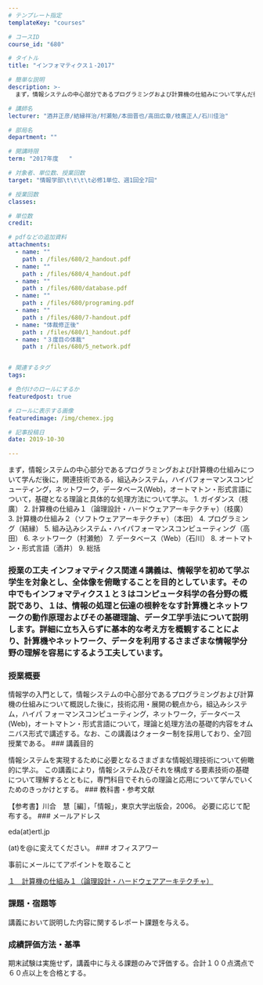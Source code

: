 ```yaml
---
# テンプレート指定
templateKey: "courses"

# コースID
course_id: "680"

# タイトル
title: "インフォマティクス１-2017"

# 簡単な説明
description: >-
  まず，情報システムの中心部分であるプログラミングおよび計算機の仕組みについて学んだ後に，関連技術である，組込みシステム，ハイパフォーマンスコンピューティング，ネットワーク，データベース(Web)，オー...

# 講師名
lecturer: "酒井正彦/結縁祥治/村瀬勉/本田晋也/高田広章/枝廣正人/石川佳治"

# 部局名
department: ""

# 開講時限
term: "2017年度	"

# 対象者、単位数、授業回数
target: "情報学部\t\t\t\t必修1単位、週1回全7回"

# 授業回数
classes: 

# 単位数
credit: 

# pdfなどの追加資料
attachments: 
  - name: "" 
    path : /files/680/2_handout.pdf
  - name: "" 
    path : /files/680/4_handout.pdf
  - name: "" 
    path : /files/680/database.pdf
  - name: "" 
    path : /files/680/programing.pdf
  - name: "" 
    path : /files/680/7-handout.pdf
  - name: "体裁修正後" 
    path : /files/680/1_handout.pdf
  - name: "３度目の体裁" 
    path : /files/680/5_network.pdf


# 関連するタグ
tags:

# 色付けのロールにするか
featuredpost: true

# ロールに表示する画像
featuredimage: /img/chemex.jpg

# 記事投稿日
date: 2019-10-30

---
```

まず，情報システムの中心部分であるプログラミングおよび計算機の仕組みについて学んだ後に，関連技術である，組込みシステム，ハイパフォーマンスコンピューティング，ネットワーク，データベース(Web)，オートマトン・形式言語について，基礎となる理論と具体的な処理方法について学ぶ。 1. ガイダンス（枝廣） 2. 計算機の仕組み１（論理設計・ハードウェアアーキテクチャ）（枝廣） 3. 計算機の仕組み２（ソフトウェアアーキテクチャ）（本田） 4. プログラミング（結縁） 5. 組み込みシステム・ハイパフォーマンスコンピューティング（高田） 6. ネットワーク（村瀬勉） 7. データベース（Web）（石川） 8. オートマトン・形式言語（酒井） 9. 総括
 ### 授業の工夫 インフォマティクス関連４講義は、情報学を初めて学ぶ学生を対象とし、全体像を俯瞰することを目的としています。その中でもインフォマティクス１と３はコンピュータ科学の各分野の概説であり、１は、情報の処理と伝達の根幹をなす計算機とネットワークの動作原理およびその基礎理論、データ工学手法について説明します。詳細に立ち入らずに基本的な考え方を概観することにより、計算機やネットワーク、データを利用するさまざまな情報学分野の理解を容易にするよう工夫しています。

 ### 授業概要 

情報学の入門として，情報システムの中心部分であるプログラミングおよび計算機の仕組みについて概説した後に，技術応用・展開の観点から，組込みシステム，ハイパ フォーマンスコンピューティング，ネットワーク，データベース(Web)，オートマトン・形式言語について，理論と処理方法の基礎的内容をオムニバス形式で講述する。なお、この講義はクォーター制を採用しており、全7回授業である。  ### 講義目的 

情報システムを実現するために必要となるさまざまな情報処理技術について俯瞰的に学ぶ。 この講義により，情報システム及びそれを構成する要素技術の基礎について理解するとともに，専門科目でそれらの理論と応用について学んでいくためのきっかけとする。  ### 教科書・参考文献 

【参考書】川合　慧［編］，「情報」，東京大学出版会，2006。 必要に応じて配布する。  ### メールアドレス 

eda(at)ertl.jp 

(at)を@に変えてください。  ### オフィスアワー 

事前にメールにてアポイントを取ること


[１　計算機の仕組み１（論理設計・ハードウェアアーキテクチャ）](/files/680/1_handout.pdf) 
 ### 課題・宿題等 

講義において説明した内容に関するレポート課題を与える。
 ### 成績評価方法・基準 

期末試験は実施せず，講義中に与える課題のみで評価する。合計１００点満点で６０点以上を合格とする。
